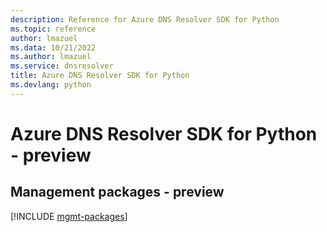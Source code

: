 ```yaml
---
description: Reference for Azure DNS Resolver SDK for Python
ms.topic: reference
author: lmazuel
ms.data: 10/21/2022
ms.author: lmazuel
ms.service: dnsresolver
title: Azure DNS Resolver SDK for Python
ms.devlang: python
---
```

# Azure DNS Resolver SDK for Python - preview

## Management packages - preview
[!INCLUDE [mgmt-packages](dns-resolver-mgmt-index.md)]